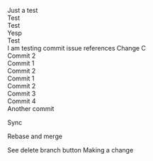 Just a test  
Test  
Test  
Yesp  
Test  
I am testing commit issue references
Change
C  
Commit 2  
Commit 1  
Commit 2  
Commit 1  
Commit 2  
Commit 3  
Commit 4  
Another commit  

Sync

Rebase and merge

See delete branch button
Making a change
